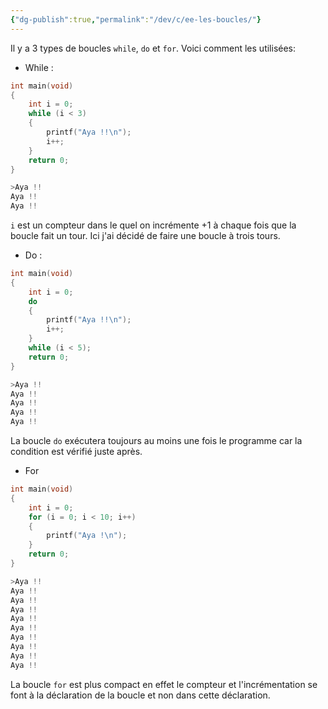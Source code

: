 ```yaml
---
{"dg-publish":true,"permalink":"/dev/c/ee-les-boucles/"}
---
```


Il y a 3 types de boucles `while`, `do` et `for`. Voici comment les utilisées:
- While :
```C
int main(void)
{
    int i = 0;
    while (i < 3)
    {
        printf("Aya !!\n");
        i++;
    }
    return 0;
}

>Aya !!
Aya !!
Aya !!
```
`i` est un compteur dans le quel on incrémente +1 à chaque fois que la boucle fait un tour. Ici j'ai décidé de faire une boucle à trois tours.

- Do :
```C
int main(void)
{
    int i = 0;
    do
    {
        printf("Aya !!\n");
        i++;
    }
    while (i < 5);
    return 0;
}

>Aya !!
Aya !!
Aya !!
Aya !!
Aya !!
```
La boucle `do` exécutera toujours au moins une fois le programme car la condition est vérifié juste après.

- For 
```C
int main(void)
{
    int i = 0;
    for (i = 0; i < 10; i++)
    {
        printf("Aya !\n");
    }
    return 0;
}

>Aya !!
Aya !!
Aya !!
Aya !!
Aya !!
Aya !!
Aya !!
Aya !!
Aya !!
Aya !!
```
La boucle `for` est plus compact en effet le compteur et l'incrémentation se font à la déclaration de la boucle et non dans cette déclaration.